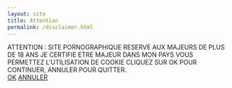 ```yaml
---
layout: site
title: Attention
permalink: /disclaimer.html
---
```

<div class="row">
  <div class="col-md-offset-3 col-md-6">
  ATTENTION : SITE PORNOGRAPHIQUE RESERVE AUX MAJEURS DE PLUS DE 18 ANS
  JE CERTIFIE ETRE MAJEUR DANS MON PAYS
    VOUS PERMETTEZ L'UTILISATION DE COOKIE
    CLIQUEZ SUR OK POUR CONTINUER, ANNULER POUR QUITTER.
  </div>
  <div class="col-md-12 text-center">
    <a href="/" id="AcceptDisclaimer" class="btn btn-primary">OK</a>
    <a href="http://www.google.fr" class="btn btn-primary">ANNULER</a>
  </div>
</div>
